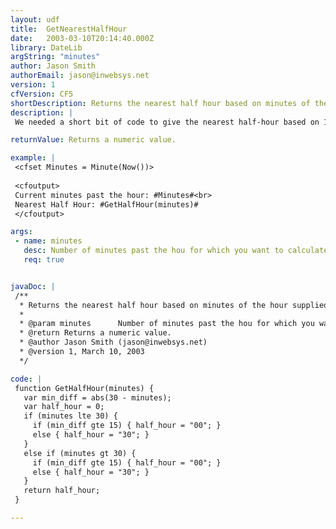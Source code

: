 ```yaml
---
layout: udf
title:  GetNearestHalfHour
date:   2003-03-10T20:14:40.000Z
library: DateLib
argString: "minutes"
author: Jason Smith
authorEmail: jason@inwebsys.net
version: 1
cfVersion: CF5
shortDescription: Returns the nearest half hour based on minutes of the hour supplied to the function.
description: |
 We needed a short bit of code to give the nearest half-hour based on 15 minute intervals. This does the trick.

returnValue: Returns a numeric value.

example: |
 <cfset Minutes = Minute(Now())>
 
 <cfoutput>
 Current minutes past the hour: #Minutes#<br>
 Nearest Half Hour: #GetHalfHour(minutes)#
 </cfoutput>

args:
 - name: minutes
   desc: Number of minutes past the hou for which you want to calculate the nearest half hour.
   req: true


javaDoc: |
 /**
  * Returns the nearest half hour based on minutes of the hour supplied to the function.
  * 
  * @param minutes      Number of minutes past the hou for which you want to calculate the nearest half hour. (Required)
  * @return Returns a numeric value. 
  * @author Jason Smith (jason@inwebsys.net) 
  * @version 1, March 10, 2003 
  */

code: |
 function GetHalfHour(minutes) {
   var min_diff = abs(30 - minutes);
   var half_hour = 0;
   if (minutes lte 30) {
     if (min_diff gte 15) { half_hour = "00"; }
     else { half_hour = "30"; }
   } 
   else if (minutes gt 30) {
     if (min_diff gte 15) { half_hour = "00"; }
     else { half_hour = "30"; }
   }
   return half_hour;
 }

---
```


